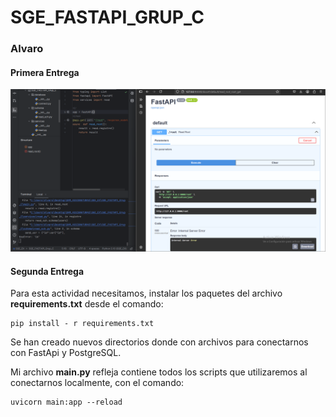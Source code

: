 # SGE_FASTAPI_GRUP_C

### Alvaro
#### Primera Entrega
![perReadme.png](perReadme.png)

#### Segunda Entrega
Para esta actividad necesitamos, instalar los paquetes del archivo **requirements.txt** desde el comando:
```
pip install - r requirements.txt
````
Se han creado nuevos directorios donde con archivos para conectarnos con FastApi y PostgreSQL.

Mi archivo **main.py** refleja contiene todos los scripts que utilizaremos al conectarnos
localmente, con el comando:
```
uvicorn main:app --reload
````
